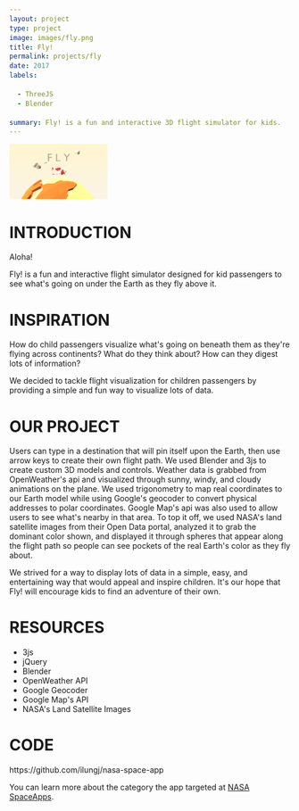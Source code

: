 ```yaml
---
layout: project
type: project
image: images/fly.png
title: Fly!
permalink: projects/fly
date: 2017
labels:
  
  - ThreeJS
  - Blender
  
summary: Fly! is a fun and interactive 3D flight simulator for kids.
---
```


<img class="ui centered middle image" width = "35%" src="../images/fly.png">  <h1>INTRODUCTION</h1>

  <p>Aloha!</p>

  <p>Fly! is a fun and interactive flight simulator designed for kid passengers to see what's going on under the Earth as they fly above it. </p>
  
  <h1>INSPIRATION</h1>

  <p> How do child passengers visualize what's going on beneath them as they're flying across continents? What do they think about? How can they digest lots of information? </p>

  <p>We decided to tackle flight visualization for children passengers by providing a simple and fun way to visualize lots of data. </p>

  <h1>OUR PROJECT</h1>

  <p> Users can type in a destination that will pin itself upon the Earth, then use arrow keys to create their own flight path. We used Blender and 3js to create custom 3D models and controls. Weather data is grabbed from OpenWeather's api and visualized through sunny, windy, and cloudy animations on the plane. We used trigonometry to map real coordinates to our Earth model while using Google's geocoder to convert physical addresses to polar coordinates. Google Map's api was also used to allow users to see what's nearby in that area. To top it off, we used NASA's land satellite images from their Open Data portal, analyzed it to grab the dominant color shown, and displayed it through spheres that appear along the flight path so people can see pockets of the real Earth's color as they fly about. </p> 
  <p> We strived for a way to display lots of data in a simple, easy, and entertaining way that would appeal and inspire children. It's our hope that Fly! will encourage kids to find an adventure of their own.</p>

  <h1> RESOURCES </h1>
  <ul>
    <li> 3js </li>
    <li> jQuery </li>
    <li> Blender </li>
    <li> OpenWeather API </li>
    <li> Google Geocoder </li>
    <li> Google Map's API </li>
    <li> NASA's Land Satellite Images </li>
  </ul>
  <h1> CODE </h1>
  <p> https://github.com/ilungj/nasa-space-app </p>

  You can learn more about the category the app targeted at [NASA SpaceApps](https://2017.spaceappschallenge.org/challenges/earth-and-us/whats-dinner/details).


